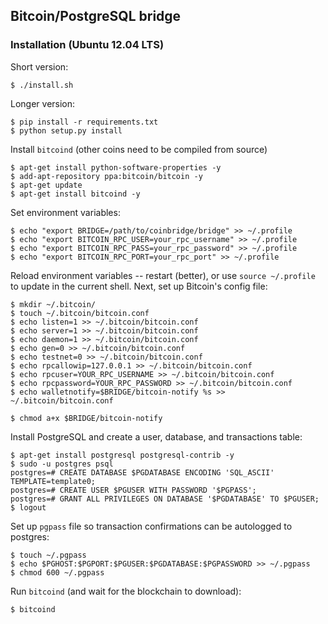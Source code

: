 ## Bitcoin/PostgreSQL bridge

### Installation (Ubuntu 12.04 LTS)

Short version:

    $ ./install.sh

Longer version:

    $ pip install -r requirements.txt
    $ python setup.py install

Install `bitcoind` (other coins need to be compiled from source)

    $ apt-get install python-software-properties -y
    $ add-apt-repository ppa:bitcoin/bitcoin -y
    $ apt-get update
    $ apt-get install bitcoind -y

Set environment variables:
    
    $ echo "export BRIDGE=/path/to/coinbridge/bridge" >> ~/.profile
    $ echo "export BITCOIN_RPC_USER=your_rpc_username" >> ~/.profile
    $ echo "export BITCOIN_RPC_PASS=your_rpc_password" >> ~/.profile
    $ echo "export BITCOIN_RPC_PORT=your_rpc_port" >> ~/.profile

Reload environment variables -- restart (better), or use `source ~/.profile` to update in the current shell.  Next, set up Bitcoin's config file:
    
    $ mkdir ~/.bitcoin/
    $ touch ~/.bitcoin/bitcoin.conf
    $ echo listen=1 >> ~/.bitcoin/bitcoin.conf
    $ echo server=1 >> ~/.bitcoin/bitcoin.conf
    $ echo daemon=1 >> ~/.bitcoin/bitcoin.conf
    $ echo gen=0 >> ~/.bitcoin/bitcoin.conf
    $ echo testnet=0 >> ~/.bitcoin/bitcoin.conf
    $ echo rpcallowip=127.0.0.1 >> ~/.bitcoin/bitcoin.conf
    $ echo rpcuser=YOUR_RPC_USERNAME >> ~/.bitcoin/bitcoin.conf
    $ echo rpcpassword=YOUR_RPC_PASSWORD >> ~/.bitcoin/bitcoin.conf
    $ echo walletnotify=$BRIDGE/bitcoin-notify %s >> ~/.bitcoin/bitcoin.conf

    $ chmod a+x $BRIDGE/bitcoin-notify

Install PostgreSQL and create a user, database, and transactions table:

    $ apt-get install postgresql postgresql-contrib -y
    $ sudo -u postgres psql
    postgres=# CREATE DATABASE $PGDATABASE ENCODING 'SQL_ASCII' TEMPLATE=template0;
    postgres=# CREATE USER $PGUSER WITH PASSWORD '$PGPASS';
    postgres=# GRANT ALL PRIVILEGES ON DATABASE '$PGDATABASE' TO $PGUSER;
    $ logout

Set up `pgpass` file so transaction confirmations can be autologged to postgres:
    
    $ touch ~/.pgpass
    $ echo $PGHOST:$PGPORT:$PGUSER:$PGDATABASE:$PGPASSWORD >> ~/.pgpass
    $ chmod 600 ~/.pgpass

Run `bitcoind` (and wait for the blockchain to download):
    
    $ bitcoind
